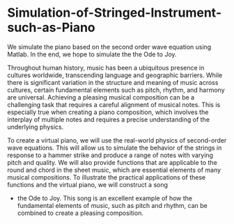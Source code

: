 # Simulation-of-Stringed-Instrument-such-as-Piano
We simulate the piano based on the second order wave equation using Matlab. In the end, we hope to simulate the the Ode to Joy.

Throughout human history, music has been a ubiquitous presence in cultures worldwide, transcending language and geographic barriers. While there is significant variation in the structure and meaning of music across cultures, certain fundamental elements such as pitch, rhythm, and harmony are universal. Achieving a pleasing musical composition can be a challenging task that requires a careful alignment of musical notes. This is especially true when creating a piano composition, which involves the interplay of multiple notes and requires a precise understanding of the underlying physics.

To create a virtual piano, we will use the real-world physics of second-order wave equations. This will allow us to simulate the behavior of the strings in response to a hammer strike and produce a range of notes
with varying pitch and quality. We will also provide functions that are applicable to the round and chord in
the sheet music, which are essential elements of many musical compositions.
To illustrate the practical applications of these functions and the virtual piano, we will construct a song
- the Ode to Joy. This song is an excellent example of how the fundamental elements of music, such as pitch
and rhythm, can be combined to create a pleasing composition.
